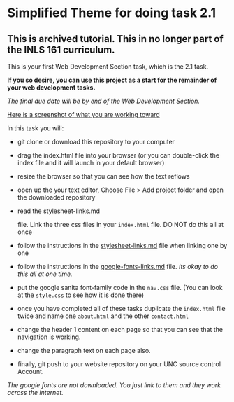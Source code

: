 
# Simplified Theme for doing task 2.1

## This is archived tutorial. This in no longer part of the INLS 161 curriculum.

This is your first Web Development Section task, which is the 2.1 task.

**If you so desire, you can use this project as a start for the remainder of your web development tasks.**

*The final due date will be by end of the Web Development Section.*

[Here is a screenshot of what you are working toward](task-2.1.png)

In this task you will:

* git clone or download this repository to your computer
* drag the 
     index.html 
file into your browser (or you can double-click the index file and it will launch in your default browser)
* resize the browser so that you can see how the text reflows
* open up the your text editor, Choose 
      File > Add project folder 
      and open the downloaded repository
      
* read the 
     stylesheet-links.md 
     
     file. Link the three css files in your ```index.html``` file. DO NOT do this all at once
* follow the instructions in the [stylesheet-links.md](stylesheet-links.md) file when linking one by one
* follow the instructions in the [google-fonts-links.md](google-fonts-links.md) file. *Its okay to do this all at one time.*
* put the google sanita font-family code in the ```nav.css``` file. (You can look at the ```style.css``` to see how it is done there)
* once you have completed all of these tasks duplicate the ```index.html``` file twice and name one ```about.html``` and the other ```contact.html```
* change the header 1 content on each page so that you can see that the navigation is working.
* change the paragraph text on each page also.
* finally, git push to your website repository on your UNC source control Account.

*The google fonts are not downloaded. You just link to them and they work across the internet.*
